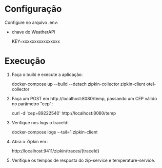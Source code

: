 # Configuração

Configure no arquivo .env:

- chave do WeatherAPI

    KEY=xxxxxxxxxxxxxxxx

# Execução

1. Faça o build e execute a aplicação:

    docker-compose up --build --detach zipkin-collector zipkin-client otel-collector
    
2. Faça um POST em http://localhost:8080/temp, passando um CEP válido no parâmetro "cep":

    curl -d 'cep=89222540' http://localhost:8080/temp

3. Verifique nos logs o traceId:

    docker-compose logs --tail=1 zipkin-client

4. Abra o Zipkin em :

    http://localhost:9411/zipkin/traces/{traceId}

5. Verifique os tempos de resposta do zip-service e temperature-service.
